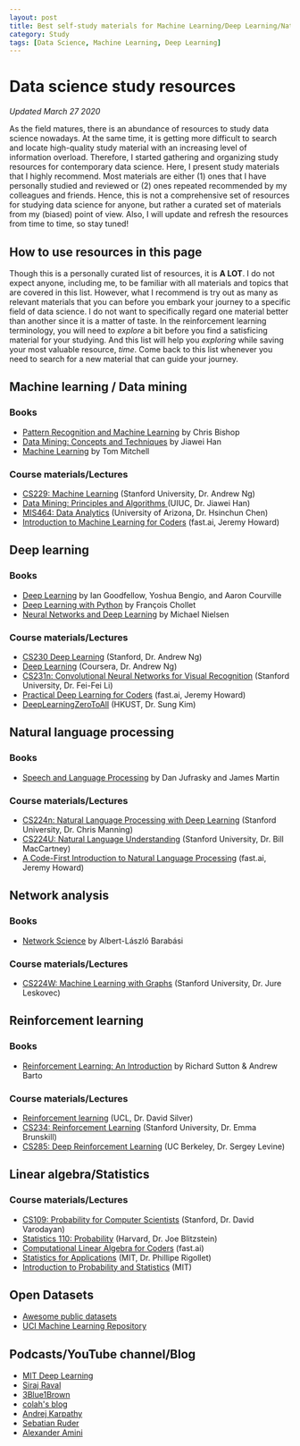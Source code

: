 ```yaml
---
layout: post
title: Best self-study materials for Machine Learning/Deep Learning/Natural Language Processing - Free online data science study resources
category: Study
tags: [Data Science, Machine Learning, Deep Learning]
---
```


# Data science study resources
*Updated March 27 2020*

As the field matures, there is an abundance of resources to study data science nowadays. At the same time, it is getting more difficult to search and locate high-quality study material with an increasing level of information overload. Therefore, I started gathering and organizing study resources for contemporary data science. Here, I present study materials that I highly recommend. Most materials are either (1) ones that I have personally studied and reviewed or (2) ones repeated recommended by my colleagues and friends. Hence, this is not a comprehensive set of resources for studying data science for anyone, but rather a curated set of materials from my (biased) point of view. Also, I will update and refresh the resources from time to time, so stay tuned!


## How to use resources in this page

Though this is a personally curated list of resources, it is **A LOT**. I do not expect anyone, including me, to be familiar with all materials and topics that are covered in this list. However, what I recommend is try out as many as relevant materials that you can before you embark your journey to a specific field of data science. I do not want to specifically regard one material better than another since it is a matter of taste. In the reinforcement learning terminology, you will need to *explore* a bit before you find a satisficing material for your studying. And this list will help you *exploring* while saving your most valuable resource, *time*. Come back to this list whenever you need to search for a new material that can guide your journey.


## Machine learning / Data mining

### Books

- [Pattern Recognition and Machine Learning](http://users.isr.ist.utl.pt/~wurmd/Livros/school/Bishop%20-%20Pattern%20Recognition%20And%20Machine%20Learning%20-%20Springer%20%202006.pdf) by Chris Bishop
- [Data Mining: Concepts and Techniques](https://www.amazon.com/Data-Mining-Concepts-Techniques-Management-ebook/dp/B0058NBJ2M/ref=sr_1_2?dchild=1&keywords=Data+Mining%3A+Concepts+and+Techniques&qid=1585177857&sr=8-2) by Jiawei Han
- [Machine Learning](http://profsite.um.ac.ir/~monsefi/machine-learning/pdf/Machine-Learning-Tom-Mitchell.pdf) by Tom Mitchell

### Course materials/Lectures

- [CS229: Machine Learning](http://cs229.stanford.edu/?fbclid=IwAR1ihhlwlMxwd0CE5WdT_b_rd3CaQ7_u-ew1yhTf2syGhKdldmKxIP8-vrI) (Stanford University, Dr. Andrew Ng)
- [Data Mining: Principles and Algorithms ](https://wiki.illinois.edu//wiki/display/cs512/Lectures) (UIUC, Dr. Jiawei Han)
- [MIS464: Data Analytics](https://ailab-ua.github.io/courses/) (University of Arizona, Dr. Hsinchun Chen)
- [Introduction to Machine Learning for Coders](http://course18.fast.ai/ml) (fast.ai, Jeremy Howard)


## Deep learning

### Books

- [Deep Learning](https://www.deeplearningbook.org/) by Ian Goodfellow, Yoshua Bengio, and Aaron Courville
- [Deep Learning with Python](https://www.amazon.com/Deep-Learning-Python-Francois-Chollet/dp/1617294438) by François Chollet
- [Neural Networks and Deep Learning](http://neuralnetworksanddeeplearning.com/) by Michael Nielsen


### Course materials/Lectures

- [CS230 Deep Learning](https://web.stanford.edu/class/cs230/?fbclid=IwAR3dAQzwV7PwfQk5lTWSoInjeRWJn_JTnju6um_WSj3VSQzIy0BnG_l8o4g) (Stanford, Dr. Andrew Ng)
- [Deep Learning](https://www.coursera.org/specializations/deep-learning) (Coursera, Dr. Andrew Ng)
- [CS231n: Convolutional Neural Networks for Visual Recognition](http://cs231n.stanford.edu/) (Stanford University, Dr. Fei-Fei Li)
- [Practical Deep Learning for Coders](https://course.fast.ai/) (fast.ai, Jeremy Howard)
- [DeepLearningZeroToAll](https://github.com/hunkim/DeepLearningZeroToAll) (HKUST, Dr. Sung Kim)


## Natural language processing

### Books 

- [Speech and Language Processing](https://web.stanford.edu/~jurafsky/slp3/) by Dan Jufrasky and James Martin

### Course materials/Lectures

- [CS224n: Natural Language Processing with Deep Learning](http://web.stanford.edu/class/cs224n/) (Stanford University, Dr. Chris Manning)
- [CS224U: Natural Language Understanding](http://web.stanford.edu/class/cs224u/?fbclid=IwAR3u4uU4EhRDZViAifk6fejDRV6GbWBHPci9UZgj1aF70RsIKWV-dmYggD4) (Stanford University, Dr. Bill MacCartney)
- [A Code-First Introduction to Natural Language Processing](https://www.fast.ai/2019/07/08/fastai-nlp/) (fast.ai, Jeremy Howard)


## Network analysis

### Books 

- [Network Science](http://networksciencebook.com/) by Albert-László Barabási

### Course materials/Lectures

- [CS224W: Machine Learning with Graphs](http://web.stanford.edu/class/cs224w/) (Stanford University, Dr. Jure Leskovec)


## Reinforcement learning

### Books 

- [Reinforcement Learning: An Introduction](http://incompleteideas.net/book/the-book-2nd.html) by Richard Sutton & Andrew Barto

### Course materials/Lectures

- [Reinforcement learning](http://www0.cs.ucl.ac.uk/staff/d.silver/web/Teaching.html) (UCL, Dr. David Silver)
- [CS234: Reinforcement Learning](http://web.stanford.edu/class/cs234/index.html?fbclid=IwAR2OnDnbOX43XLZPdl8iUqRfQ2Dlg_qF5bmwCEd0rhBe3-YRNFmzpNhjDLw) (Stanford University, Dr. Emma Brunskill)
- [CS285: Deep Reinforcement Learning](http://rail.eecs.berkeley.edu/deeprlcourse/) (UC Berkeley, Dr. Sergey Levine)


## Linear algebra/Statistics

### Course materials/Lectures

- [CS109: Probability for Computer Scientists](http://web.stanford.edu/class/cs109//?fbclid=IwAR1OBt4-tKwVgP5GsjHaVDdX7QdEYAlrI45vv_4tk56Se-pEpY_LLYn9Wk4) (Stanford, Dr. David Varodayan)
- [Statistics 110: Probability](https://projects.iq.harvard.edu/stat110/home) (Harvard, Dr. Joe Blitzstein)
- [Computational Linear Algebra for Coders](https://github.com/fastai/numerical-linear-algebra/blob/master/README.md) (fast.ai)
- [Statistics for Applications](https://ocw.mit.edu/courses/mathematics/18-650-statistics-for-applications-fall-2016/) (MIT, Dr. Phillipe Rigollet)
- [Introduction to Probability and Statistics](https://ocw.mit.edu/courses/mathematics/18-05-introduction-to-probability-and-statistics-spring-2014/) (MIT)


## Open Datasets

- [Awesome public datasets](https://github.com/awesomedata/awesome-public-datasets)
- [UCI Machine Learning Repository](https://archive.ics.uci.edu/ml/datasets.php)


## Podcasts/YouTube channel/Blog

- [MIT Deep Learning](https://deeplearning.mit.edu/)
- [Siraj Raval](https://www.youtube.com/channel/UCWN3xxRkmTPmbKwht9FuE5A)
- [3Blue1Brown](https://www.youtube.com/channel/UCYO_jab_esuFRV4b17AJtAw?fbclid=IwAR0mbyBQ2A4cSTPU3LUhrLkP-NOtR1Ig9z-vPM5NiL-TnxKRpCYaBhBDMk4)
- [colah's blog](https://colah.github.io/)
- [Andrej Karpathy](https://cs.stanford.edu/people/karpathy/)
- [Sebatian Ruder](https://ruder.io/)
- [Alexander Amini](https://www.youtube.com/channel/UCtslD4DGH6PKyG_1gFAX7sg)
